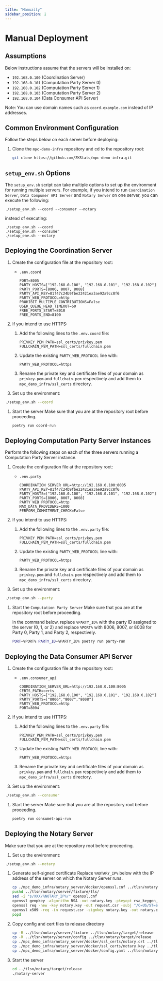 ```yaml
---
title: "Manually"
sidebar_position: 2
---
```


# Manual Deployment

## Assumptions
Below instructions assume that the servers will be installed on:
- `192.168.0.100` (Coordination Server)
- `192.168.0.101` (Computation Party Server 0)
- `192.168.0.102` (Computation Party Server 1)
- `192.168.0.103` (Computation Party Server 2)
- `192.168.0.104` (Data Consumer API Server)

Note: You can use domain names such as `coord.example.com` instead of IP addresses.

## Common Environment Configuration
Follow the steps below on each server before deploying:

1. Clone the `mpc-demo-infra` repository and cd to the repository root:
   ```bash
   git clone https://github.com/ZKStats/mpc-demo-infra.git
   ```

## `setup_env.sh` Options
The `setup_env.sh` script can take multiple options to set up the environment for running multiple servers. For example, if you intend to run `Coordination Server`, `Data Compumer API Server` and `Notary Server` on one server, you can execute the following:
```
./setup_env.sh --coord --consumer --notary
```

instead of executing:

```
./setup_env.sh --coord
./setup_env.sh --consumer
./setup_env.sh --notary
```

## Deploying the Coordination Server
1. Create the configuration file at the repository root:
   - `.env.coord`
     ```
     PORT=8005
     PARTY_HOSTS=["192.168.0.100", "192.168.0.101", "192.168.0.102"]
     PARTY_PORTS=[8006, 8007, 8008]
     PARTY_API_KEY=81f47c24b9fbe22421ea3ae92a9cc8f6
     PARTY_WEB_PROTOCOL=http
     PROHIBIT_MULTIPLE_CONTRIBUTIONS=False
     USER_QUEUE_HEAD_TIMEOUT=60
     FREE_PORTS_START=8010
     FREE_PORTS_END=8100
     ```
1. If you intend to use HTTPS:
   1. Add the following lines to the `.env.coord` file:
      ```
      PRIVKEY_PEM_PATH=ssl_certs/privkey.pem
      FULLCHAIN_PEM_PATH=ssl_certs/fullchain.pem
      ```

   1. Update the existing `PARTY_WEB_PROTOCOL` line with:
      ```
      PARTY_WEB_PROTOCOL=https

      ```
   1. Rename the private key and certificate files of your domain as `privkey.pem` and `fullchain.pem` respectively and add them to `mpc_demo_infra/ssl_certs` directory.

1. Set up the environment:
  ```bash
  ./setup_env.sh --coord
  ```

1. Start the server
   Make sure that you are at the repository root before proceeding.

   ```bash
   poetry run coord-run
   ```

## Deploying Computation Party Server instances
Perform the following steps on each of the three servers running a Computation Party Server instance.

1. Create the configuration file at the repository root:
   - `.env.party`
     ```
     COORDINATION_SERVER_URL=http://192.168.0.100:8005
     PARTY_API_KEY=81f47c24b9fbe22421ea3ae92a9cc8f6
     PARTY_HOSTS=["192.168.0.100", "192.168.0.101", "192.168.0.102"]
     PARTY_PORTS=[8006, 8007, 8008]
     PARTY_WEB_PROTOCOL=http
     MAX_DATA_PROVIDERS=1000
     PERFORM_COMMITMENT_CHECK=False
     ```

1. If you intend to use HTTPS:
   1. Add the following lines to the `.env.party` file:
      ```
      PRIVKEY_PEM_PATH=ssl_certs/privkey.pem
      FULLCHAIN_PEM_PATH=ssl_certs/fullchain.pem
      ```

   1. Update the existing `PARTY_WEB_PROTOCOL` line with:
      ```
      PARTY_WEB_PROTOCOL=https
      ```

   1. Rename the private key and certificate files of your domain as `privkey.pem` and `fullchain.pem` respectively and add them to `mpc_demo_infra/ssl_certs` directory.

1. Set up the environment:
  ```bash
  ./setup_env.sh --party
  ```

1. Start the `Computation Party Server`
   Make sure that you are at the repository root before proceeding.

   In the command below, replace `%PARTY_ID%` with the party ID assigned to the server (0, 1, or 2) and replace `%PORT%` with 8006, 8007, or 8008 for Party 0, Party 1, and Party 2, respectively.

   ```bash
   PORT=%PORT% PARTY_ID=%PARTY_ID% poetry run party-run
   ```

## Deploying the Data Consumer API Server
1. Create the configuration file at the repository root:
   - `.env.consumer_api`
     ```
     COORDINATION_SERVER_URL=http://192.168.0.100:8005
     CERTS_PATH=certs
     PARTY_HOSTS=["192.168.0.100", "192.168.0.101", "192.168.0.102"]
     PARTY_PORTS=["8006","8007","8008"]
     PARTY_WEB_PROTOCOL=http
     PORT=8004
     ```

1. If you intend to use HTTPS:
   1. Add the following lines to the `.env.party` file:
      ```
      PRIVKEY_PEM_PATH=ssl_certs/privkey.pem
      FULLCHAIN_PEM_PATH=ssl_certs/fullchain.pem
      ```

   1. Update the existing `PARTY_WEB_PROTOCOL` line with:
      ```
      PARTY_WEB_PROTOCOL=https
      ```

   1. Rename the private key and certificate files of your domain as `privkey.pem` and `fullchain.pem` respectively and add them to `mpc_demo_infra/ssl_certs` directory.

1. Set up the environment:
  ```bash
  ./setup_env.sh --consumer
  ```

1. Start the server
   Make sure that you are at the repository root before proceeding.

   ```bash
   poetry run consumet-api-run
   ```

## Deploying the Notary Server
Make sure that you are at the repository root before proceeding.

1. Set up the environment:
  ```bash
  ./setup_env.sh --notary
  ```

1. Generate self-signed certificate
   Replace `%NOTARY_IP%` below with the IP address of the server on which the Notary Server runs.

   ```bash
   cp ./mpc_demo_infra/notary_server/docker/openssl.cnf ../tlsn/notary/server/fixture/tls/
   pushd ../tlsn/notary/server/fixture/tls/
   sed -i "s/XXX/%NOTARY_IP%/" openssl.cnf
   openssl genpkey -algorithm RSA -out notary.key -pkeyopt rsa_keygen_bits:2048
   openssl req -new -key notary.key -out request.csr -subj "/C=US/ST=State/L=City/O=Organization/OU=Department/CN=%NOTARY_IP%"
   openssl x509 -req -in request.csr -signkey notary.key -out notary.crt -days 365 -extfile openssl.cnf -extensions v3_req 
   popd
   ```

1. Copy config and cert files to release directory
   ```bash
   cp -R ../tlsn/notary/server/fixture ../tlsn/notary/target/release
   cp -R ../tlsn/notary/server/config ../tlsn/notary/target/release
   cp ./mpc_demo_infra/notary_server/docker/ssl_certs/notary.crt ../tlsn/notary/target/release/fixture/tls
   cp ./mpc_demo_infra/notary_server/docker/ssl_certs/notary.key ../tlsn/notary/target/release/fixture/tls
   cp ./mpc_demo_infra/notary_server/docker/config.yaml ../tlsn/notary/target/release/config
   ```
1. Start the server
   ```bash
   cd ../tlsn/notary/target/release
   ./notary-server

   ```

